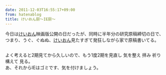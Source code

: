 ```yaml
---
date: 2011-12-03T16:55:17+09:00
from: hatenablog
title: けいおん厨〜IE厨〜
---
```


<p>今日は<a class="keyword" href="http://d.hatena.ne.jp/keyword/%A4%B1%A4%A4%A4%AA%A4%F3">けいおん</a>映画版公開の日だったが、同時に半年分の研究原稿締切の日で、<br />
つまり、うぐ、ぐぬぬ、<a class="keyword" href="http://d.hatena.ne.jp/keyword/%A4%B1%A4%A4%A4%AA%A4%F3">けいおん</a>見たすぎて発狂しながら家で原稿書いてる。</p><p><img src="http://dl.dropbox.com/u/5978869/image/20111203_035955.gif" alt="" class="frame"/></p><p>よく考えると2期見てから久しいので、もう1度2期を見直し 気を整え 拝み 祈り構えて 見る。<br />
あ、それからIEはゴミです、気を付けましょう。</p>

